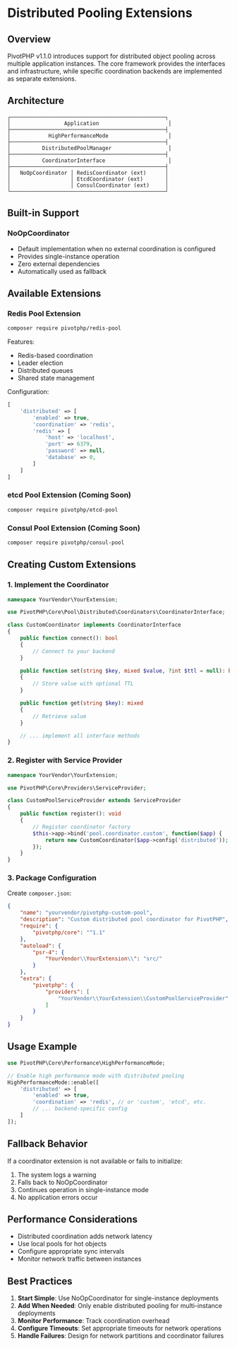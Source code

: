 # Distributed Pooling Extensions

## Overview

PivotPHP v1.1.0 introduces support for distributed object pooling across multiple application instances. The core framework provides the interfaces and infrastructure, while specific coordination backends are implemented as separate extensions.

## Architecture

```
┌─────────────────────────────────────────────────┐
│                 Application                      │
├─────────────────────────────────────────────────┤
│            HighPerformanceMode                   │
├─────────────────────────────────────────────────┤
│          DistributedPoolManager                  │
├─────────────────────────────────────────────────┤
│          CoordinatorInterface                    │
├─────────────────────────────────────────────────┤
│   NoOpCoordinator │ RedisCoordinator (ext)      │
│                   │ EtcdCoordinator (ext)       │
│                   │ ConsulCoordinator (ext)     │
└─────────────────────────────────────────────────┘
```

## Built-in Support

### NoOpCoordinator
- Default implementation when no external coordination is configured
- Provides single-instance operation
- Zero external dependencies
- Automatically used as fallback

## Available Extensions

### Redis Pool Extension
```bash
composer require pivotphp/redis-pool
```

Features:
- Redis-based coordination
- Leader election
- Distributed queues
- Shared state management

Configuration:
```php
[
    'distributed' => [
        'enabled' => true,
        'coordination' => 'redis',
        'redis' => [
            'host' => 'localhost',
            'port' => 6379,
            'password' => null,
            'database' => 0,
        ]
    ]
]
```

### etcd Pool Extension (Coming Soon)
```bash
composer require pivotphp/etcd-pool
```

### Consul Pool Extension (Coming Soon)
```bash
composer require pivotphp/consul-pool
```

## Creating Custom Extensions

### 1. Implement the Coordinator

```php
namespace YourVendor\YourExtension;

use PivotPHP\Core\Pool\Distributed\Coordinators\CoordinatorInterface;

class CustomCoordinator implements CoordinatorInterface
{
    public function connect(): bool
    {
        // Connect to your backend
    }

    public function set(string $key, mixed $value, ?int $ttl = null): bool
    {
        // Store value with optional TTL
    }

    public function get(string $key): mixed
    {
        // Retrieve value
    }

    // ... implement all interface methods
}
```

### 2. Register with Service Provider

```php
namespace YourVendor\YourExtension;

use PivotPHP\Core\Providers\ServiceProvider;

class CustomPoolServiceProvider extends ServiceProvider
{
    public function register(): void
    {
        // Register coordinator factory
        $this->app->bind('pool.coordinator.custom', function($app) {
            return new CustomCoordinator($app->config('distributed'));
        });
    }
}
```

### 3. Package Configuration

Create `composer.json`:
```json
{
    "name": "yourvendor/pivotphp-custom-pool",
    "description": "Custom distributed pool coordinator for PivotPHP",
    "require": {
        "pivotphp/core": "^1.1"
    },
    "autoload": {
        "psr-4": {
            "YourVendor\\YourExtension\\": "src/"
        }
    },
    "extra": {
        "pivotphp": {
            "providers": [
                "YourVendor\\YourExtension\\CustomPoolServiceProvider"
            ]
        }
    }
}
```

## Usage Example

```php
use PivotPHP\Core\Performance\HighPerformanceMode;

// Enable high performance mode with distributed pooling
HighPerformanceMode::enable([
    'distributed' => [
        'enabled' => true,
        'coordination' => 'redis', // or 'custom', 'etcd', etc.
        // ... backend-specific config
    ]
]);
```

## Fallback Behavior

If a coordinator extension is not available or fails to initialize:
1. The system logs a warning
2. Falls back to NoOpCoordinator
3. Continues operation in single-instance mode
4. No application errors occur

## Performance Considerations

- Distributed coordination adds network latency
- Use local pools for hot objects
- Configure appropriate sync intervals
- Monitor network traffic between instances

## Best Practices

1. **Start Simple**: Use NoOpCoordinator for single-instance deployments
2. **Add When Needed**: Only enable distributed pooling for multi-instance deployments
3. **Monitor Performance**: Track coordination overhead
4. **Configure Timeouts**: Set appropriate timeouts for network operations
5. **Handle Failures**: Design for network partitions and coordinator failures